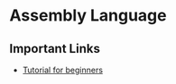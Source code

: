 # Assembly Language

## Important Links

* [Tutorial for beginners](https://faculty.kfupm.edu.sa/COE/shazli/coe205/Help/asm_tutorial_01.html)